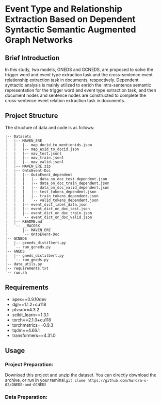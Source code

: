 # Event Type and Relationship Extraction Based on Dependent Syntactic Semantic Augmented Graph Networks

## Brief Introduction
In this study, two models, GNEDS and GCNEDS, are proposed to solve the trigger word and event type extraction task and the cross-sentence event relationship extraction task in documents, respectively. Dependent syntactic analysis is mainly utilized to enrich the intra-sentence semantic representation for the trigger word and event type extraction task, and then document nodes and sentence nodes are constructed to complete the cross-sentence event relation extraction task in documents.

## Project Structure
The structure of data and code is as follows:
```
|-- Datasets
|   |-- MAVEN_ERE
|   |   |-- map_docid_to_mentionids.json
|   |   |-- map_exid_to_docid.json
|   |   |-- mav_test.jsonl
|   |   |-- mav_train.jsonl
|   |   |-- mav_valid.jsonl
|   |-- MAVEN_ERE.zip
|   |-- OntoEvent-Doc
|   |   |-- OutoEvent_dependent
|   |   |   |-- data_on_doc_test_dependent.json
|   |   |   |-- data_on_doc_train_dependent.json
|   |   |   |-- data_on_doc_valid_dependent.json
|   |   |   |-- test_tokens_dependent.json
|   |   |   |-- train_tokens_dependent.json
|   |   |   `-- valid_tokens_dependent.json
|   |   |-- event_dict_label_data.json
|   |   |-- event_dict_on_doc_test.json
|   |   |-- event_dict_on_doc_train.json
|   |   `-- event_dict_on_doc_valid.json
|   |-- README.md
|   `-- __MACOSX
|       |-- MAVEN_ERE
|       `-- OntoEvent-Doc
|-- GCNEDS
|   |-- gcneds_distilbert.py
|   `-- run_gcneds.py
|-- GNEDS
|   |-- gneds_distilbert.py
|   `-- run_gneds.py
|-- data_utils.py
|-- requirements.txt
`-- run.sh
```
## Requirements 
- apex==0.9.10dev
- dgl==1.1.2+cu118
- ptvsd==4.3.2
- scikit_learn==1.3.1
- torch==2.1.0+cu118
- torchmetrics==0.9.3
- tqdm==4.66.1
- transformers==4.31.0

## Usage
### Project Preparation:
Download this project and unzip the dataset. You can directly download the archive, or run in your teminal.``` git clone https://github.com/Aurora-s-02/GNEDS-and-GCNEDS ```
### Data Preparation:

